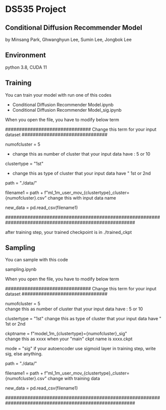 # DS535 Project
## Conditional Diffusion Recommender Model
by Minsang Park, Ghwanghyun Lee, Sumin Lee, Jongbok Lee

## Environment
python 3.8, CUDA 11

## Training
You can train your model with run one of this codes

  * Conditional Diffusion Recommender Model.ipynb
  * Conditional Diffusion Recommender Model_sig.ipynb

When you open the file, you have to modify below term

############################### Change this term for your input dataset ###############################

numofcluster = 5               
* change this as number of cluster that your input data have : 5 or 10

clustertype = "1st"            
* change this as type of cluster that your input data have " 1st or 2nd

path = "./data/"

filename1 = path + f"ml_1m_user_mov_{clustertype}_cluster={numofcluster}.csv" 
          change this with input data name

new_data = pd.read_csv(filename1)

#######################################################################################################

after training step, your trained checkpoint is in ./trained_ckpt

## Sampling
You can sample with this code

  sampling.ipynb

When you open the file, you have to modify below term

############################### Change this term for your input dataset ###############################

numofcluster = 5               
          change this as number of cluster that your input data have : 5 or 10

clustertype = "1st"
          change this as type of cluster that your input data have " 1st or 2nd

ckptname = f"model_1m_{clustertype}={numofcluster}_sig"  
          change this as xxxx when your "main" ckpt name is xxxx.ckpt

mode = "sig"
          if your autoencoder use sigmoid layer in training step, write sig, else anything.

path = "./data/"

filename1 = path + f"ml_1m_user_mov_{clustertype}_cluster={numofcluster}.csv" 
          change with training data

new_data = pd.read_csv(filename1)

#######################################################################################################

